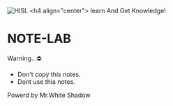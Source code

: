  ![HISL]([https://github.com/hackersinsrilankaofc/NOTE-LAB/raw/main/Image/note.jpg](https://github.com/hackersinsrilankaofc/NOTE-LAB/blob/main/Image/lv_0_20230717134653.mp4)) <h4 align="center"> learn And Get Knowledge!</h4>

# NOTE-LAB

Warning...⛔

- Don't copy this notes.
- Dont use thia notes.

Powerd by Mr.White Shadow
